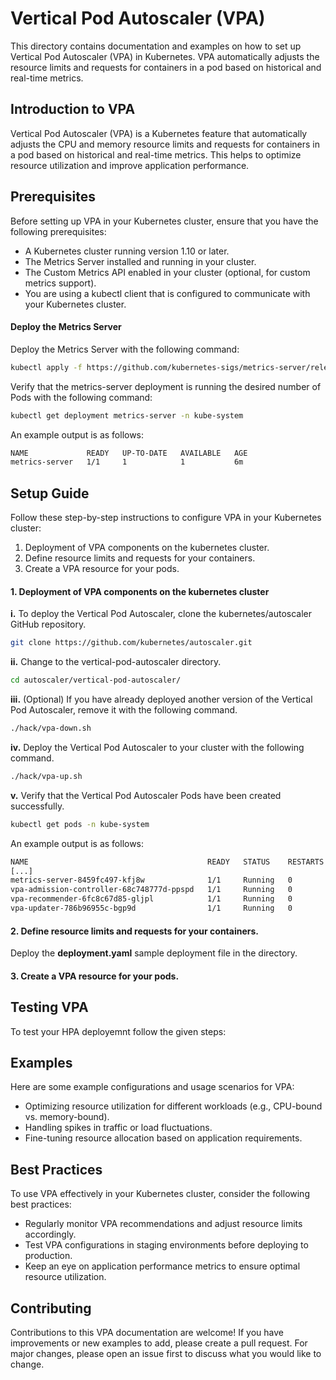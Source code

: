# Vertical Pod Autoscaler (VPA)

This directory contains documentation and examples on how to set up Vertical Pod Autoscaler (VPA) in Kubernetes. VPA automatically adjusts the resource limits and requests for containers in a pod based on historical and real-time metrics.

## Introduction to VPA

Vertical Pod Autoscaler (VPA) is a Kubernetes feature that automatically adjusts the CPU and memory resource limits and requests for containers in a pod based on historical and real-time metrics. This helps to optimize resource utilization and improve application performance.

## Prerequisites

Before setting up VPA in your Kubernetes cluster, ensure that you have the following prerequisites:

- A Kubernetes cluster running version 1.10 or later.
- The Metrics Server installed and running in your cluster.
- The Custom Metrics API enabled in your cluster (optional, for custom metrics support).
- You are using a kubectl client that is configured to communicate with your Kubernetes cluster.

#### Deploy the Metrics Server

Deploy the Metrics Server with the following command:

```sh
kubectl apply -f https://github.com/kubernetes-sigs/metrics-server/releases/latest/download/components.yaml
```

Verify that the metrics-server deployment is running the desired number of Pods with the following command:
```sh
kubectl get deployment metrics-server -n kube-system
```
An example output is as follows:

```sh
NAME             READY   UP-TO-DATE   AVAILABLE   AGE
metrics-server   1/1     1            1           6m
```


## Setup Guide

Follow these step-by-step instructions to configure VPA in your Kubernetes cluster:

1. Deployment of VPA components on the kubernetes cluster.
2. Define resource limits and requests for your containers.
3. Create a VPA resource for your pods.


#### 1. Deployment of VPA components on the kubernetes cluster
**i.** To deploy the Vertical Pod Autoscaler, clone the kubernetes/autoscaler GitHub repository.
```sh
git clone https://github.com/kubernetes/autoscaler.git
```
**ii.** Change to the vertical-pod-autoscaler directory.
```sh
cd autoscaler/vertical-pod-autoscaler/
```
**iii.** (Optional) If you have already deployed another version of the Vertical Pod Autoscaler, remove it with the following command.
```sh
./hack/vpa-down.sh
```
**iv.** Deploy the Vertical Pod Autoscaler to your cluster with the following command.
```sh
./hack/vpa-up.sh
```
**v.** Verify that the Vertical Pod Autoscaler Pods have been created successfully.
```sh
kubectl get pods -n kube-system
```
An example output is as follows:
```sh
NAME                                        READY   STATUS    RESTARTS   AGE
[...]
metrics-server-8459fc497-kfj8w              1/1     Running   0          83m
vpa-admission-controller-68c748777d-ppspd   1/1     Running   0          7s
vpa-recommender-6fc8c67d85-gljpl            1/1     Running   0          8s
vpa-updater-786b96955c-bgp9d                1/1     Running   0          8s
```


#### 2. Define resource limits and requests for your containers.
Deploy the **deployment.yaml** sample deployment file in the directory.

#### 3. Create a VPA resource for your pods.

## Testing VPA
To test your HPA deployemnt follow the given steps:



## Examples

Here are some example configurations and usage scenarios for VPA:

- Optimizing resource utilization for different workloads (e.g., CPU-bound vs. memory-bound).
- Handling spikes in traffic or load fluctuations.
- Fine-tuning resource allocation based on application requirements.

## Best Practices

To use VPA effectively in your Kubernetes cluster, consider the following best practices:

- Regularly monitor VPA recommendations and adjust resource limits accordingly.
- Test VPA configurations in staging environments before deploying to production.
- Keep an eye on application performance metrics to ensure optimal resource utilization.

## Contributing

Contributions to this VPA documentation are welcome! If you have improvements or new examples to add, please create a pull request. For major changes, please open an issue first to discuss what you would like to change.


